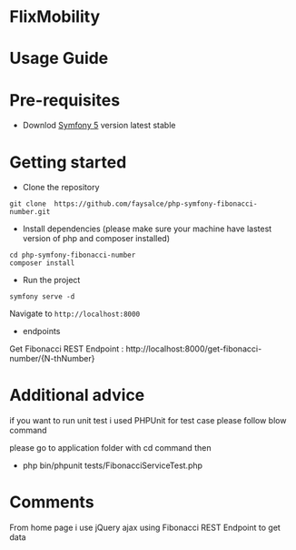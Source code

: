 # FlixMobility 

# Usage Guide


# Pre-requisites
- Downlod  [Symfony 5](https://symfony.com/download) version latest stable


# Getting started
- Clone the repository
```
git clone  https://github.com/faysalce/php-symfony-fibonacci-number.git
```
- Install dependencies (please make sure your machine have lastest version of php and composer installed)
```
cd php-symfony-fibonacci-number
composer install
```
-  Run the project
```
symfony serve -d
```
  Navigate to `http://localhost:8000`

-  endpoints

  Get Fibonacci REST Endpoint : http://localhost:8000/get-fibonacci-number/{N-thNumber}



# Additional advice
if you want to run unit test i used PHPUnit for test case please follow blow command

please go to application folder with cd command then 

-  php bin/phpunit tests/FibonacciServiceTest.php

# Comments
From home page i use jQuery ajax using Fibonacci REST Endpoint to get data 

